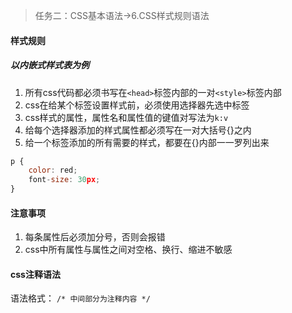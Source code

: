 > 任务二：CSS基本语法->6.CSS样式规则语法

#### 样式规则
##### 以内嵌式样式表为例
1. 所有css代码都必须书写在`<head>`标签内部的一对`<style>`标签内部
2. css在给某个标签设置样式前，必须使用选择器先选中标签
3. css样式的属性，属性名和属性值的键值对写法为`k:v`
4. 给每个选择器添加的样式属性都必须写在一对大括号{}之内
5. 给一个标签添加的所有需要的样式，都要在{}内部一一罗列出来
```js
p {
    color: red;
    font-size: 30px;
}
```
#### 注意事项
1. 每条属性后必须加分号，否则会报错
2. css中所有属性与属性之间对空格、换行、缩进不敏感

#### css注释语法
语法格式： `/* 中间部分为注释内容 */`